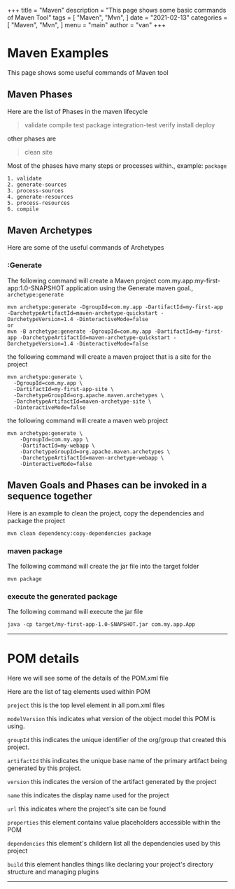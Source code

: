 +++
title = "Maven"
description = "This page shows some basic commands of Maven Tool"
tags = [
    "Maven",
    "Mvn",
]
date = "2021-02-13"
categories = [
    "Maven",
    "Mvn",
]
menu = "main"
author = "van"
+++

# Maven Examples
This page shows some useful commands of Maven tool

## Maven Phases
Here are the list of Phases in the maven lifecycle 

> validate
> compile
> test
> package
> integration-test
> verify
> install
> deploy

other phases are
> clean
> site

Most of the phases have many steps or processes within., example: `package`
```
1. validate
2. generate-sources
3. process-sources
4. generate-resources
5. process-resources
6. compile
```

## Maven Archetypes
Here are some of the useful commands of Archetypes

### :Generate
The following command will create a Maven project com.my.app:my-first-app:1.0-SNAPSHOT application using the Generate maven goal., `archetype:generate`
```
mvn archetype:generate -DgroupId=com.my.app -DartifactId=my-first-app -DarchetypeArtifactId=maven-archetype-quickstart -DarchetypeVersion=1.4 -DinteractiveMode=false
or
mvn -B archetype:generate -DgroupId=com.my.app -DartifactId=my-first-app -DarchetypeArtifactId=maven-archetype-quickstart -DarchetypeVersion=1.4 -DinteractiveMode=false

```

the following command will create a maven project that is a site for the project
```
mvn archetype:generate \
  -DgroupId=com.my.app \
  -DartifactId=my-first-app-site \
  -DarchetypeGroupId=org.apache.maven.archetypes \
  -DarchetypeArtifactId=maven-archetype-site \
  -DinteractiveMode=false
```

the following command will create a maven web project
```
mvn archetype:generate \
    -DgroupId=com.my.app \
    -DartifactId=my-webapp \
    -DarchetypeGroupId=org.apache.maven.archetypes \
    -DarchetypeArtifactId=maven-archetype-webapp \
    -DinteractiveMode=false
```

## Maven Goals and Phases can be invoked in a sequence together
Here is an example to clean the project, copy the dependencies and package the project
```
mvn clean dependency:copy-dependencies package
```

### maven package
The following command will create the jar file into the target folder
```
mvn package
```

### execute the generated package
The following command will execute the jar file
```
java -cp target/my-first-app-1.0-SNAPSHOT.jar com.my.app.App
```

---

# POM details
Here we will see some of the details of the POM.xml file

Here are the list of tag elements used within POM

`project` this is the top level element in all pom.xml files

`modelVersion` this indicates what version of the object model this POM is using.

`groupId` this indicates the unique identifier of the org/group that created this project.

`artifactId` this indicates the unique base name of the primary artifact being generated by this project.

`version` this indicates the version of the artifact generated by the project

`name` this indicates the display name used for the project

`url` this indicates where the project's site can be found

`properties` this element contains value placeholders accessible within the POM

`dependencies` this element's childern list all the dependencies used by this project

`build` this element handles things like declaring your project's directory structure and managing plugins

---


